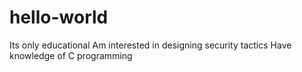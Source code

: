 # hello-world
Its only educational
Am interested in designing security tactics 
Have knowledge of C programming

